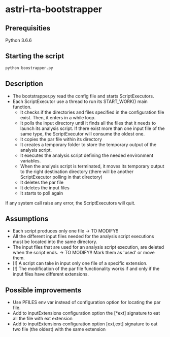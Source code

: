 # astri-rta-bootstrapper

## Prerequisities
Python 3.6.6

## Starting the script
```bash
python boostrapper.py
```
## Description
* The bootstrapper.py read the config file and starts ScriptExecutors.
* Each ScriptExecutor use a thread to run its START_WORK() main function.
  * It checks if the directories and files specified in the configuration file exist. Then, it enters in a while loop.
  * It polls the input directory until it finds all the files that it needs to launch its analysis script. If there exist more than one input file of the same type, the ScriptExecutor will consume the oldest one.
  * It copies the par file within its directory
  * It creates a temporary folder to store the temporary output of the analysis script.
  * It executes the analysis script defining the needed environment variables.
  * When the analysis script is terminated, it moves its temporary output to the right destination directory (there will be another ScriptExecutor polling in that directory)
  * It deletes the par file
  * It deletes the input files
  * It starts to poll again

If any system call raise any error, the ScriptExecutors will quit.

## Assumptions
* Each script produces only one file -> TO MODIFY!!
* All the different input files needed for the analysis script executions must be located into the same directory.
* The input files that are used for an analysis script execution, are deleted when the script ends. -> TO MODIFY!! Mark them as 'used' or move them.
* [!] A script can take in input only one file of a specific extension.
* [!] The modification of the par file functionality works if and only if the input files have different extensions.

## Possible improvements
* Use PFILES env var instead of configuration option for locating the par file.
* Add to inputExtensions configuration option the [\*ext] signature to eat all the file with ext extension
* Add to inputExtensions configuration option [ext,ext] signature to eat two file (the oldest) with the same extension
